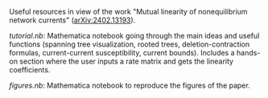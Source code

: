 Useful resources in view of the work "Mutual linearity of nonequilibrium network currents" ([arXiv:2402.13193](https://arxiv.org/abs/2402.13193)).

<em>tutorial.nb</em>: Mathematica notebook going through the main ideas and useful functions (spanning tree visualization, rooted trees, deletion-contraction formulas, current-current susceptibility, current bounds). Includes a hands-on section where the user inputs a rate matrix and gets the linearity coefficients.

<em>figures.nb</em>: Mathematica notebook to reproduce the figures of the paper.
